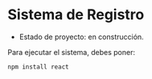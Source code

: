 <h1> Sistema de Registro</h1>

- Estado de proyecto: en construcción.

Para ejecutar el sistema, debes poner:

```npm install react```
